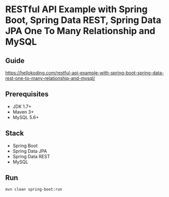 # RESTful API Example with Spring Boot, Spring Data REST, Spring Data JPA One To Many Relationship and MySQL

## Guide
https://hellokoding.com/restful-api-example-with-spring-boot-spring-data-rest-one-to-many-relationship-and-mysql/

## Prerequisites
- JDK 1.7+
- Maven 3+
- MySQL 5.6+

## Stack
- Spring Boot
- Spring Data JPA
- Spring Data REST
- MySQL

## Run
`mvn clean spring-boot:run`

